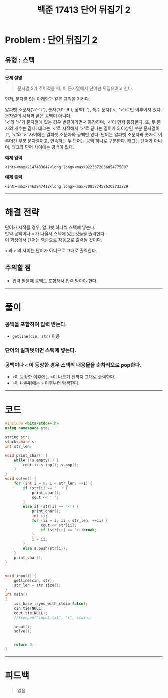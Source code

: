 ﻿---
title: 백준 17413 단어 뒤집기 2
categories:
- PS

tags:
- baekjoon
- PS
- Problem Solve
---

<!-- 문제 번호 -->

# Problem : [단어 뒤집기 2](boj.kr/17413)
## 유형 : 스택

---


**문제 설명**

> 문자열 S가 주어졌을 때, 이 문자열에서 단어만 뒤집으려고 한다.
>
먼저, 문자열 S는 아래와과 같은 규칙을 지킨다.
>
알파벳 소문자('a'-'z'), 숫자('0'-'9'), 공백(' '), 특수 문자('<', '>')로만 이루어져 있다.  
문자열의 시작과 끝은 공백이 아니다.  
'<'와 '>'가 문자열에 있는 경우 번갈아가면서 등장하며, '<'이 먼저 등장한다. 또, 두 문자의 개수는 같다.
태그는 '<'로 시작해서 '>'로 끝나는 길이가 3 이상인 부분 문자열이고, '<'와 '>' 사이에는 알파벳 소문자와 공백만 있다. 단어는 알파벳 소문자와 숫자로 이루어진 부분 문자열이고, 연속하는 두 단어는 공백 하나로 구분한다. 태그는 단어가 아니며, 태그와 단어 사이에는 공백이 없다.


**예제 입력**

```
<int><max>2147483647<long long><max>9223372036854775807
```

**예제 출력**

```
<int><max>7463847412<long long><max>7085774586302733229
```

---


# 해결 전략

> 
단어가 시작될 경우, 알파벳 하나씩 스택에 넣는다.  
만약 공백이나 `<` 가 나올시 스택에 있는것들을 출력한다.  
이 과정에서 단어는 역순으로 자동으로 출력될 것이다.
>
`<` 와 `>` 의 사이는 단어가 아니므로 그대로 출력한다.




## 주의할 점

* 입력 받을때 공백도 포함해서 입력 받아야 한다. 


---



# 풀이

### 공백을 포함하여 입력 받는다.

* `getline(cin, str)` 이용


### 단어의 알파벳이면 스택에 넣는다.


### 공백이나 `<` 이 등장한 경우 스택의 내용물을 순차적으로 pop한다.

* `<`이 등장한 이후에는 `>`이 나오기 전까지 그대로 출력한다.
* `>`이 나온뒤에는 `>` 이후부터 탐색한다.


---

# 코드

```c++
#include <bits/stdc++.h>
using namespace std;

string str;
stack<char> s;
int str_len;

void print_char() {
	while (!s.empty()) {
		cout << s.top(); s.pop();
	}
}
void solve() {
	for (int i = 0; i < str_len; ++i) {
		if (str[i] == ' ') {
			print_char();
			cout << ' ';
		}
		else if (str[i] == '<') {
			print_char();
			int ii;
			for (ii = i; ii < str_len; ++ii) {
				cout << str[ii];
				if (str[ii] == '>')break;
			}
			i = ii;
		}
		else s.push(str[i]);
	}
	print_char();
}


void input() {
	getline(cin, str);
	str_len = str.size();
}
int main()
{
	ios_base::sync_with_stdio(false);
	cin.tie(NULL);
	cout.tie(NULL);
    //freopen("input.txt", "r", stdin);

	input();
	solve();


	return 0;
}
```


---


# 피드백


> 없음
